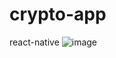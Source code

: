 # crypto-app
react-native
![image](https://user-images.githubusercontent.com/32801851/181172974-2479db10-9321-4414-9a70-bbf4d85b26c3.png)
